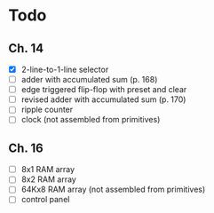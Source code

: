 # Todo

## Ch. 14

- [x] 2-line-to-1-line selector
- [ ] adder with accumulated sum (p. 168)
- [ ] edge triggered flip-flop with preset and clear
- [ ] revised adder with accumulated sum (p. 170)
- [ ] ripple counter
- [ ] clock (not assembled from primitives)

## Ch. 16

- [ ] 8x1 RAM array
- [ ] 8x2 RAM array
- [ ] 64Kx8 RAM array (not assembled from primitives)
- [ ] control panel
